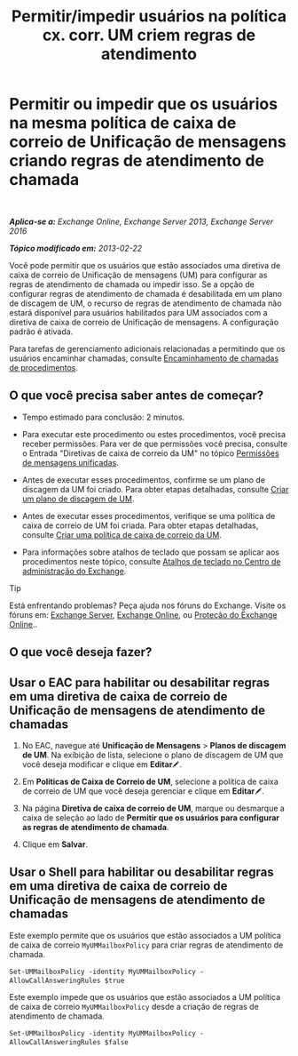 ﻿---
title: 'Permitir/impedir usuários na política cx. corr. UM criem regras de atendimento'
TOCTitle: Permitir ou impedir que os usuários na mesma política de caixa de correio de Unificação de mensagens criando regras de atendimento de chamada
ms:assetid: e44acaa6-d5a8-41e8-94aa-100be0bd6391
ms:mtpsurl: https://technet.microsoft.com/pt-br/library/Dd351209(v=EXCHG.150)
ms:contentKeyID: 50556302
ms.date: 05/22/2018
mtps_version: v=EXCHG.150
ms.translationtype: MT
---

# Permitir ou impedir que os usuários na mesma política de caixa de correio de Unificação de mensagens criando regras de atendimento de chamada

 

_**Aplica-se a:** Exchange Online, Exchange Server 2013, Exchange Server 2016_

_**Tópico modificado em:** 2013-02-22_

Você pode permitir que os usuários que estão associados uma diretiva de caixa de correio de Unificação de mensagens (UM) para configurar as regras de atendimento de chamada ou impedir isso. Se a opção de configurar regras de atendimento de chamada é desabilitada em um plano de discagem de UM, o recurso de regras de atendimento de chamada não estará disponível para usuários habilitados para UM associados com a diretiva de caixa de correio de Unificação de mensagens. A configuração padrão é ativada.

Para tarefas de gerenciamento adicionais relacionadas a permitindo que os usuários encaminhar chamadas, consulte [Encaminhamento de chamadas de procedimentos](forwarding-calls-procedures-exchange-2013-help.md).

## O que você precisa saber antes de começar?

  - Tempo estimado para conclusão: 2 minutos.

  - Para executar este procedimento ou estes procedimentos, você precisa receber permissões. Para ver de que permissões você precisa, consulte o Entrada "Diretivas de caixa de correio da UM" no tópico [Permissões de mensagens unificadas](unified-messaging-permissions-exchange-2013-help.md).

  - Antes de executar esses procedimentos, confirme se um plano de discagem da UM foi criado. Para obter etapas detalhadas, consulte [Criar um plano de discagem de UM](create-a-um-dial-plan-exchange-2013-help.md).

  - Antes de executar esses procedimentos, verifique se uma política de caixa de correio de UM foi criada. Para obter etapas detalhadas, consulte [Criar uma política de caixa de correio da UM](create-a-um-mailbox-policy-exchange-2013-help.md).

  - Para informações sobre atalhos de teclado que possam se aplicar aos procedimentos neste tópico, consulte [Atalhos de teclado no Centro de administração do Exchange](keyboard-shortcuts-in-the-exchange-admin-center-exchange-online-protection-help.md).


> [!TIP]
> Está enfrentando problemas? Peça ajuda nos fóruns do Exchange. Visite os fóruns em: <A href="https://go.microsoft.com/fwlink/p/?linkid=60612">Exchange Server</A>, <A href="https://go.microsoft.com/fwlink/p/?linkid=267542">Exchange Online</A>, ou <A href="https://go.microsoft.com/fwlink/p/?linkid=285351">Proteção do Exchange Online</A>..



## O que você deseja fazer?

## Usar o EAC para habilitar ou desabilitar regras em uma diretiva de caixa de correio de Unificação de mensagens de atendimento de chamadas

1.  No EAC, navegue até **Unificação de Mensagens** \> **Planos de discagem de UM**. Na exibição de lista, selecione o plano de discagem de UM que você deseja modificar e clique em **Editar**![Ícone de edição](images/JJ218640.6f53ccb2-1f13-4c02-bea0-30690e6ea71d(EXCHG.150).gif "Ícone de edição").

2.  Em **Políticas de Caixa de Correio de UM**, selecione a política de caixa de correio de UM que você deseja gerenciar e clique em **Editar**![Ícone de edição](images/JJ218640.6f53ccb2-1f13-4c02-bea0-30690e6ea71d(EXCHG.150).gif "Ícone de edição").

3.  Na página **Diretiva de caixa de correio de UM**, marque ou desmarque a caixa de seleção ao lado de **Permitir que os usuários para configurar as regras de atendimento de chamada**.

4.  Clique em **Salvar**.

## Usar o Shell para habilitar ou desabilitar regras em uma diretiva de caixa de correio de Unificação de mensagens de atendimento de chamadas

Este exemplo permite que os usuários que estão associados a UM política de caixa de correio `MyUMMailboxPolicy` para criar regras de atendimento de chamada.

    Set-UMMailboxPolicy -identity MyUMMailboxPolicy -AllowCallAnsweringRules $true

Este exemplo impede que os usuários que estão associados a UM política de caixa de correio `MyUMMailboxPolicy` desde a criação de regras de atendimento de chamada.

    Set-UMMailboxPolicy -identity MyUMMailboxPolicy -AllowCallAnsweringRules $false

